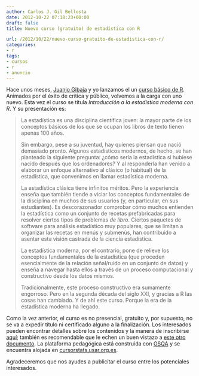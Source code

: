 ```yaml
---
author: Carlos J. Gil Bellosta
date: 2012-10-22 07:18:23+00:00
draft: false
title: Nuevo curso (gratuito) de estadística con R

url: /2012/10/22/nuevo-curso-gratuito-de-estadistica-con-r/
categories:
- r
tags:
- cursos
- r
- anuncio
---
```


Hace unos meses, [Juanjo Gibaja](http://jjgibaja.net/) y yo lanzamos el un [curso básico de R](http://www.datanalytics.com/2012/06/11/hoy-ha-comenzado-el-curso-basico-de-r/). Animados por el éxito de crítica y público, volvemos a la carga con uno nuevo. Esta vez el curso se titula _Introducción a la estadística moderna con R_. Y su presentación es:

>La estadística es una disciplina científica joven: la mayor parte de los conceptos básicos de los que se ocupan los libros de texto tienen apenas 100 años.
>
>Sin embargo, pese a su juventud, hay quienes piensan que nació demasiado pronto. Algunos estadísticos modernos, de hecho, se han planteado la siguiente pregunta: ¿cómo sería la estadística si hubiese nacido después que los ordenadores? Y al responderla han venido a elaborar un enfoque alternativo al clásico (o habitual) de la estadística, que convenimos en llamar estadística moderna.
>
>La estadística clásica tiene infinitos méritos. Pero la experiencia enseña que también tiende a viciar los conceptos fundamentales de la disciplina en muchos de sus usuarios (y, en particular, en sus estudiantes). Es descorazonador comprobar cómo muchos entienden la estadística como un conjunto de recetas prefabricadas para resolver ciertos tipos de problemas _de libro_. Ciertos paquetes de software para análisis estadístico muy populares, que se limitan a organizar las recetas en menús y submenús, han contribuido a asentar esta visión castrada de la ciencia estadística.
>
>La estadística moderna, por el contrario, pone de relieve los conceptos fundamentales de la estadística (que proceden esencialmente de la relación señal/ruido en un conjunto de datos) y enseña a navegar hasta ellos a través de un proceso computacional y constructivo desde los datos mismos.
>
>Tradicionalmente, este proceso constructivo era sumamente engorroso. Pero en la segunda década del siglo XXI, y gracias a R las cosas han cambiado. Y de ahí este curso. Porque la era de la estadística moderna ha llegado.

Como la vez anterior, el curso es no presencial, gratuito y, por supuesto, no se va a expedir título ni certificado alguno a la finalización. Los interesados pueden encontrar detalles sobre los contenidos y la manera de inscribirse [aquí](https://docs.google.com/document/d/164svC1XxP1cpnJeczpZIlIQ2-sAoe0z6d47fDLgtIyM/edit); también es recomendable que le echen un buen vistazo a [este otro documento](https://docs.google.com/document/d/164svC1XxP1cpnJeczpZIlIQ2-sAoe0z6d47fDLgtIyM/edit). La plataforma pedagógica está construida con [OSQA](http://www.osqa.net/) y se encuentra alojada en [cursorstats.usar.org.es](http://cursorstats.usar.org.es/).

Agradeceremos que nos ayudes a publicitar el curso entre los potenciales interesados.

